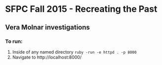 # SFPC Fall 2015 - Recreating the Past
## Vera Molnar investigations

### To run:
1. Inside of any named directory `ruby -run -e httpd . -p 8000`
2. Navigate to http://localhost:8000/
